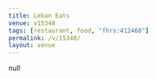 ```yaml
---
title: Leban Eats
venue: v15348
tags: [restaurant, food, "fhrs:412468"]
permalink: /v/15348/
layout: venue
---
```

null